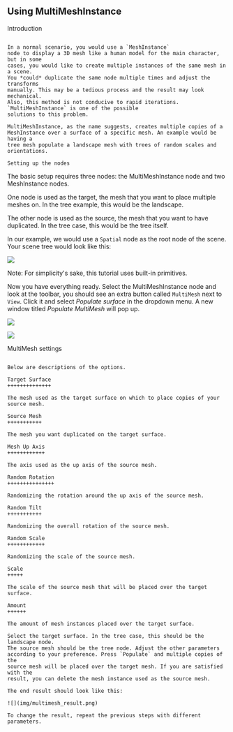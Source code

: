 

Using MultiMeshInstance
-----------------------

Introduction
~~~~~~~~~~~~

In a normal scenario, you would use a `MeshInstance`
node to display a 3D mesh like a human model for the main character, but in some
cases, you would like to create multiple instances of the same mesh in a scene.
You *could* duplicate the same node multiple times and adjust the transforms
manually. This may be a tedious process and the result may look mechanical.
Also, this method is not conducive to rapid iterations.
`MultiMeshInstance` is one of the possible
solutions to this problem.

MultiMeshInstance, as the name suggests, creates multiple copies of a
MeshInstance over a surface of a specific mesh. An example would be having a
tree mesh populate a landscape mesh with trees of random scales and orientations.

Setting up the nodes
~~~~~~~~~~~~~~~~~~~~

The basic setup requires three nodes: the MultiMeshInstance node
and two MeshInstance nodes.

One node is used as the target, the mesh that you want to place multiple meshes
on. In the tree example, this would be the landscape.

The other node is used as the source, the mesh that you want to have duplicated.
In the tree case, this would be the tree itself.

In our example, we would use a `Spatial` node as the root node of
the scene. Your scene tree would look like this:

![](img/multimesh_scene_tree.png)

Note:
 For simplicity's sake, this tutorial uses built-in primitives.

Now you have everything ready. Select the MultiMeshInstance node and look at the
toolbar, you should see an extra button called `MultiMesh` next to `View`.
Click it and select *Populate surface* in the dropdown menu. A new window titled
*Populate MultiMesh* will pop up.

![](img/multimesh_toolbar.png)

![](img/multimesh_settings.png)

MultiMesh settings
~~~~~~~~~~~~~~~~~~

Below are descriptions of the options.

Target Surface
++++++++++++++

The mesh used as the target surface on which to place copies of your
source mesh.

Source Mesh
+++++++++++

The mesh you want duplicated on the target surface.

Mesh Up Axis
++++++++++++

The axis used as the up axis of the source mesh.

Random Rotation
+++++++++++++++

Randomizing the rotation around the up axis of the source mesh.

Random Tilt
+++++++++++

Randomizing the overall rotation of the source mesh.

Random Scale
++++++++++++

Randomizing the scale of the source mesh.

Scale
+++++

The scale of the source mesh that will be placed over the target surface.

Amount
++++++

The amount of mesh instances placed over the target surface.

Select the target surface. In the tree case, this should be the landscape node.
The source mesh should be the tree node. Adjust the other parameters
according to your preference. Press `Populate` and multiple copies of the
source mesh will be placed over the target mesh. If you are satisfied with the
result, you can delete the mesh instance used as the source mesh.

The end result should look like this:

![](img/multimesh_result.png)

To change the result, repeat the previous steps with different parameters.
